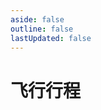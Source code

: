 ```yaml
---
aside: false
outline: false
lastUpdated: false
---
```



# 飞行行程

<Flights />
<FlightsChart />

<script setup>
import Flights from '../.vitepress/components/trip/Flights.vue'
import FlightsChart from '../.vitepress/components/trip/FlightsChart.vue'
</script>
